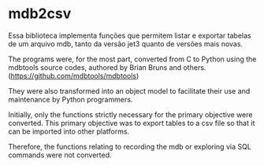 # mdb2csv

Essa biblioteca implementa funções que permitem listar e exportar tabelas de um arquivo mdb, tanto da versão jet3 quanto de versões mais novas.

The programs were, for the most part, converted from C to Python using the mdbtools source codes, authored by Brian Bruns and others. (https://github.com/mdbtools/mdbtools)

They were also transformed into an object model to facilitate their use and maintenance by Python programmers.

Initially, only the functions strictly necessary for the primary objective were converted. This primary objective was to export tables to a csv file so that it can be imported into other platforms.

Therefore, the functions relating to recording the mdb or exploring via SQL commands were not converted.
